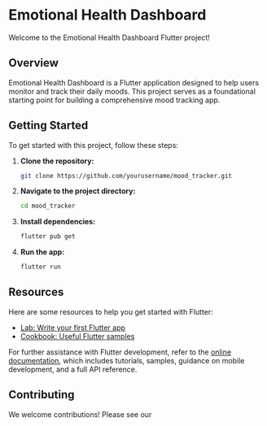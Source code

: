 # Emotional Health Dashboard

Welcome to the Emotional Health Dashboard Flutter project!

## Overview

Emotional Health Dashboard is a Flutter application designed to help users monitor and track their daily moods. This project serves as a foundational starting point for building a comprehensive mood tracking app.

## Getting Started

To get started with this project, follow these steps:

1. **Clone the repository:**
    ```sh
    git clone https://github.com/yourusername/mood_tracker.git
    ```
2. **Navigate to the project directory:**
    ```sh
    cd mood_tracker
    ```
3. **Install dependencies:**
    ```sh
    flutter pub get
    ```
4. **Run the app:**
    ```sh
    flutter run
    ```

## Resources

Here are some resources to help you get started with Flutter:

- [Lab: Write your first Flutter app](https://docs.flutter.dev/get-started/codelab)
- [Cookbook: Useful Flutter samples](https://docs.flutter.dev/cookbook)

For further assistance with Flutter development, refer to the [online documentation](https://docs.flutter.dev/), which includes tutorials, samples, guidance on mobile development, and a full API reference.

## Contributing

We welcome contributions! Please see our
